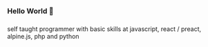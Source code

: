 ### Hello World 👋

###

self taught programmer with basic skills at javascript, react / preact, alpine.js, php and python
